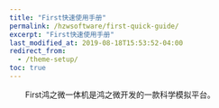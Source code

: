 ```yaml
---
title: "First快速使用手册"
permalink: /hzwsoftware/first-quick-guide/
excerpt: "First快速使用手册"
last_modified_at: 2019-08-18T15:53:52-04:00
redirect_from:
  - /theme-setup/
toc: true
---
```


 &emsp;&emsp;First鸿之微一体机是鸿之微开发的一款科学模拟平台。



